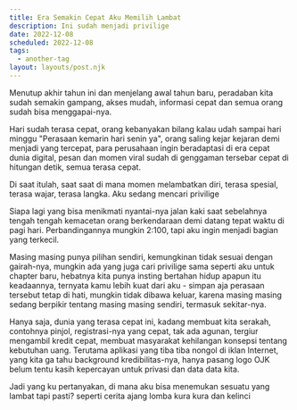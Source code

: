 ```yaml
---
title: Era Semakin Cepat Aku Memilih Lambat
description: Ini sudah menjadi privilige
date: 2022-12-08
scheduled: 2022-12-08
tags:
  - another-tag
layout: layouts/post.njk
---
```


Menutup akhir tahun ini dan menjelang awal tahun baru, peradaban kita sudah semakin gampang, akses mudah, informasi cepat dan semua orang sudah bisa menggapai-nya.

Hari sudah terasa cepat, orang kebanyakan bilang kalau udah sampai hari minggu "Perasaan kemarin hari senin ya", orang saling kejar kejaran demi menjadi yang tercepat, para perusahaan ingin beradaptasi di era cepat dunia digital, pesan dan momen viral sudah di genggaman tersebar cepat di hitungan detik, semua terasa cepat.

Di saat itulah, saat saat di mana momen melambatkan diri, terasa spesial, terasa wajar, terasa langka. Aku sedang mencari privilige

Siapa lagi yang bisa menikmati nyantai-nya jalan kaki saat sebelahnya tengah tengah kemacetan orang berkendaraan demi datang tepat waktu di pagi hari. Perbandingannya mungkin 2:100, tapi aku ingin menjadi bagian yang terkecil.

Masing masing punya pilihan sendiri, kemungkinan tidak sesuai dengan gairah-nya, mungkin ada yang juga cari privilige sama seperti aku untuk chapter baru, hebatnya kita punya insting bertahan hidup apapun itu keadaannya, ternyata kamu lebih kuat dari aku - simpan aja perasaan tersebut tetap di hati, mungkin tidak dibawa keluar, karena masing masing sedang berpikir tentang masing masing sendiri, termasuk sekitar-nya.

Hanya saja, dunia yang terasa cepat ini, kadang membuat kita serakah, contohnya pinjol, registrasi-nya yang cepat, tak ada agunan, tergiur mengambil kredit cepat, membuat masyarakat kehilangan konsepsi tentang kebutuhan uang. Terutama aplikasi yang tiba tiba nongol di iklan Internet, yang kita ga tahu background kredibilitas-nya, hanya pasang logo OJK belum tentu kasih kepercayan untuk privasi dan data data kita.

Jadi yang ku pertanyakan, di mana aku bisa menemukan sesuatu yang lambat tapi pasti? seperti cerita ajang lomba kura kura dan kelinci

